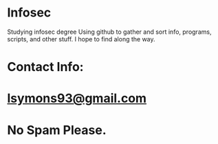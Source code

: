 # Infosec

Studying infosec degree 
Using github to gather and sort info, programs, scripts, and other stuff.
I hope to find along the way. 

# Contact Info: 
# lsymons93@gmail.com 

# No Spam Please.
